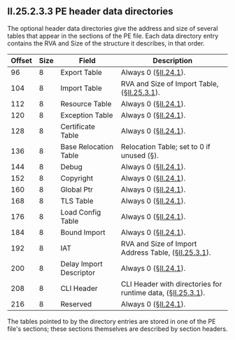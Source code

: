 ## II.25.2.3.3 PE header data directories

The optional header data directories give the address and size of several tables that appear in the sections of the PE file. Each data directory entry contains the RVA and Size of the structure it describes, in that order. 

 Offset | Size | Field | Description
 ---- | ---- | ---- | ----
 96 | 8 | Export Table | Always 0 (§[II.24.1](ii.24.1-fixed-fields.md)).
 104 | 8 | Import Table | RVA and Size of Import Table, (§[II.25.3.1](ii.25.3.1-import-table-and-import-address-table-iat.md)).
 112 | 8 | Resource Table | Always 0 (§[II.24.1](ii.24.1-fixed-fields.md)).
 120 | 8 | Exception Table | Always 0 (§[II.24.1](ii.24.1-fixed-fields.md)).
 128 | 8 | Certificate Table | Always 0 (§[II.24.1](ii.24.1-fixed-fields.md)).
 136 | 8 | Base Relocation Table | Relocation Table; set to 0 if unused (§).
 144 | 8 | Debug | Always 0 (§[II.24.1](ii.24.1-fixed-fields.md)).
 152 | 8 | Copyright | Always 0 (§[II.24.1](ii.24.1-fixed-fields.md)).
 160 | 8 | Global Ptr | Always 0 (§[II.24.1](ii.24.1-fixed-fields.md)).
 168 | 8 | TLS Table | Always 0 (§[II.24.1](ii.24.1-fixed-fields.md)).
 176 | 8 | Load Config Table | Always 0 (§[II.24.1](ii.24.1-fixed-fields.md)).
 184 | 8 | Bound Import | Always 0 (§[II.24.1](ii.24.1-fixed-fields.md)).
 192 | 8 | IAT | RVA and Size of Import Address Table, (§[II.25.3.1](ii.25.3.1-import-table-and-import-address-table-iat.md)).
 200 | 8 | Delay Import Descriptor | Always 0 (§[II.24.1](ii.24.1-fixed-fields.md)).
 208 | 8 | CLI Header | CLI Header with directories for runtime data, (§[II.25.3.1](ii.25.3.1-import-table-and-import-address-table-iat.md)).
 216 | 8 | Reserved | Always 0 (§[II.24.1](ii.24.1-fixed-fields.md)). 

The tables pointed to by the directory entries are stored in one of the PE file's sections; these sections themselves are described by section headers.

